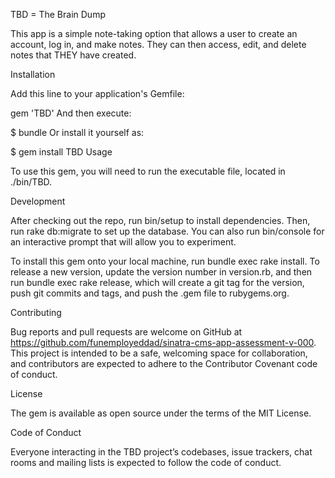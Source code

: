 TBD = The Brain Dump

This app is a simple note-taking option that allows a user to create an account, log in, and make notes. They can then access, edit, and delete notes that THEY have created.

Installation

Add this line to your application's Gemfile:

gem 'TBD'
And then execute:

$ bundle
Or install it yourself as:

$ gem install TBD
Usage

To use this gem, you will need to run the executable file, located in ./bin/TBD.


Development

After checking out the repo, run bin/setup to install dependencies. Then, run rake db:migrate to set up the database. You can also run bin/console for an interactive prompt that will allow you to experiment.

To install this gem onto your local machine, run bundle exec rake install. To release a new version, update the version number in version.rb, and then run bundle exec rake release, which will create a git tag for the version, push git commits and tags, and push the .gem file to rubygems.org.

Contributing

Bug reports and pull requests are welcome on GitHub at https://github.com/funemployeddad/sinatra-cms-app-assessment-v-000. This project is intended to be a safe, welcoming space for collaboration, and contributors are expected to adhere to the Contributor Covenant code of conduct.

License

The gem is available as open source under the terms of the MIT License.

Code of Conduct

Everyone interacting in the TBD project’s codebases, issue trackers, chat rooms and mailing lists is expected to follow the code of conduct.

